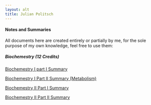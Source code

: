 ```yaml
---
layout: alt
title: Julian Politsch
---
```


#### Notes and Summaries
All documents here are created entirely or partially by me, for the sole purpose of my own knowledge, feel free to use them:

##### Biochemestry (12 Credits)
[Biochemestry I part I Summary](https://github.com/jepolitsch/Personal-Site/raw/gh-pages/documents/Biochemestry%20Summary%20(No%20metabolism).pdf)

[Biochemestry I Part II Summary (Metabolism)](https://github.com/jepolitsch/Personal-Site/raw/gh-pages/documents/Biochemestry%20Metabolism%20Outline.pdf)

[Biochemestry II Part I Summary](https://github.com/jepolitsch/Personal-Site/raw/gh-pages/documents/Biochemistry%20II%20Notes.pdf)

[Biochemestry II Part II Summary](https://github.com/jepolitsch/Personal-Site/raw/gh-pages/documents/Biochemestry%20II%20Exception%20II%20Notes.pdf)


